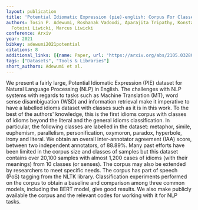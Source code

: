 ```yaml
---
layout: publication
title: 'Potential Idiomatic Expression (pie)-english: Corpus For Classes Of Idioms'
authors: Tosin P. Adewumi, Roshanak Vadoodi, Aparajita Tripathy, Konstantina Nikolaidou,
  Foteini Liwicki, Marcus Liwicki
conference: Arxiv
year: 2021
bibkey: adewumi2021potential
citations: 8
additional_links: [{name: Paper, url: 'https://arxiv.org/abs/2105.03280'}]
tags: ["Datasets", "Tools & Libraries"]
short_authors: Adewumi et al.
---
```

We present a fairly large, Potential Idiomatic Expression (PIE) dataset for
Natural Language Processing (NLP) in English. The challenges with NLP systems
with regards to tasks such as Machine Translation (MT), word sense
disambiguation (WSD) and information retrieval make it imperative to have a
labelled idioms dataset with classes such as it is in this work. To the best of
the authors' knowledge, this is the first idioms corpus with classes of idioms
beyond the literal and the general idioms classification. In particular, the
following classes are labelled in the dataset: metaphor, simile, euphemism,
parallelism, personification, oxymoron, paradox, hyperbole, irony and literal.
We obtain an overall inter-annotator agreement (IAA) score, between two
independent annotators, of 88.89%. Many past efforts have been limited in the
corpus size and classes of samples but this dataset contains over 20,100
samples with almost 1,200 cases of idioms (with their meanings) from 10 classes
(or senses). The corpus may also be extended by researchers to meet specific
needs. The corpus has part of speech (PoS) tagging from the NLTK library.
Classification experiments performed on the corpus to obtain a baseline and
comparison among three common models, including the BERT model, give good
results. We also make publicly available the corpus and the relevant codes for
working with it for NLP tasks.